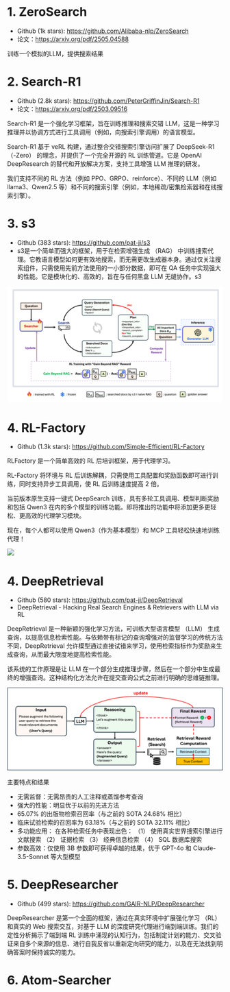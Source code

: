# 1. ZeroSearch
- Github (1k stars): https://github.com/Alibaba-nlp/ZeroSearch
- 论文：https://arxiv.org/pdf/2505.04588

训练一个模拟的LLM，提供搜索结果

# 2. Search-R1

- Github (2.8k stars): https://github.com/PeterGriffinJin/Search-R1
- 论文：https://arxiv.org/pdf/2503.09516

Search-R1 是一个强化学习框架，旨在训练推理和搜索交错 LLM，这是一种学习推理并以协调方式进行工具调用（例如，向搜索引擎调用）的语言模型。

Search-R1 基于 veRL 构建，通过整合交错搜索引擎访问扩展了 DeepSeek-R1（-Zero） 的理念，并提供了一个完全开源的 RL 训练管道。它是 OpenAI DeepResearch 的替代和开放解决方案，支持工具增强 LLM 推理的研发。

我们支持不同的 RL 方法（例如 PPO、GRPO、reinforce）、不同的 LLM（例如 llama3、Qwen2.5 等）和不同的搜索引擎（例如，本地稀疏/密集检索器和在线搜索引擎）。

# 3. s3

- Github (383 stars):  https://github.com/pat-jj/s3
- s3是一个简单而强大的框架，用于在检索增强生成 （RAG） 中训练搜索代理。它教语言模型如何更有效地搜索，而无需更改生成器本身。通过仅关注搜索组件，只需使用先前方法使用的一小部分数据，即可在 QA 任务中实现强大的性能。它是模块化的、高效的，旨在与任何黑盒 LLM 无缝协作。s3

![](.03_开源汇总_搜索类_images/s3架构.png)

# 4. RL-Factory

- Github (1.3k stars): https://github.com/Simple-Efficient/RL-Factory

RLFactory 是一个简单高效的 RL 后培训框架，用于代理学习。

RL-Factory 将环境与 RL 后训练解耦，只需使用工具配置和奖励函数即可进行训练，同时支持异步工具调用，使 RL 后训练速度提高 2 倍。

当前版本原生支持一键式 DeepSearch 训练，具有多轮工具调用、模型判断奖励和包括 Qwen3 在内的多个模型的训练功能。即将推出的功能中将添加更多更轻松、更高效的代理学习模块。

现在，每个人都可以使用 Qwen3（作为基本模型）和 MCP 工具轻松快速地训练代理！

![](.02_开源汇总_工具Agent类_images/RL_Factory架构.png)

# 4. DeepRetrieval

- Github (580 stars): https://github.com/pat-jj/DeepRetrieval
- DeepRetrieval - Hacking Real Search Engines & Retrievers with LLM via RL

DeepRetrieval 是一种新颖的强化学习方法，可训练大型语言模型 （LLM） 生成查询，以提高信息检索性能。与依赖带有标记的查询增强对的监督学习的传统方法不同，DeepRetrieval 允许模型通过直接试错来学习，使用检索指标作为奖励来生成查询，从而最大限度地提高检索性能。

该系统的工作原理是让 LLM 在一个部分生成推理步骤，然后在一个部分中生成最终的增强查询。这种结构化方法允许在提交查询公式之前进行明确的思维链推理。<think><answer>

![](.03_开源汇总_搜索类_images/deep_retrieval架构.png)

主要特点和结果

- 无需监督：无需昂贵的人工注释或蒸馏参考查询
- 强大的性能：明显优于以前的先进方法
- 65.07% 的出版物检索召回率（与之前的 SOTA 24.68% 相比）
- 临床试验检索的召回率为 63.18%（与之前的 SOTA 32.11% 相比）
- 多功能应用： 在各种检索任务中表现出色： （1） 使用真实世界搜索引擎进行文献搜索 （2） 证据检索 （3） 经典信息检索 （4） SQL 数据库搜索
- 参数高效：仅使用 3B 参数即可获得卓越的结果，优于 GPT-4o 和 Claude-3.5-Sonnet 等大型模型

# 5. DeepResearcher

- Github (499 stars): https://github.com/GAIR-NLP/DeepResearcher

DeepResearcher 是第一个全面的框架，通过在真实环境中扩展强化学习 （RL） 和真实的 Web 搜索交互，对基于 LLM 的深度研究代理进行端到端训练。我们的定性分析揭示了端到端 RL 训练中涌现的认知行为，包括制定计划的能力、交叉验证来自多个来源的信息、进行自我反省以重新定向研究的能力，以及在无法找到明确答案时保持诚实的能力。

# 6. Atom-Searcher